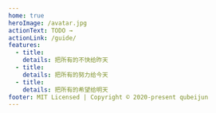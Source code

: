 ```yaml
---
home: true
heroImage: /avatar.jpg
actionText: TODO →
actionLink: /guide/
features:
  - title:
    details: 把所有的不快给昨天
  - title:
    details: 把所有的努力给今天
  - title:
    details: 把所有的希望给明天
footer: MIT Licensed | Copyright © 2020-present qubeijun
---
```

